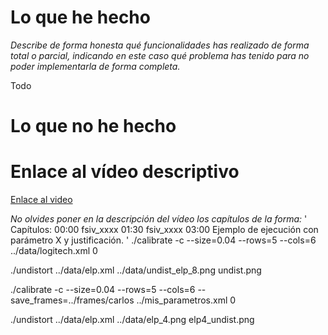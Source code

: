 # Lo que he hecho

_Describe de forma honesta qué funcionalidades has realizado de forma total o parcial, indicando en este caso qué problema has tenido para no poder implementarla de forma completa._

Todo
# Lo que no he hecho

# Enlace al vídeo descriptivo

[Enlace al video](https://www.youtube.com/watch?v=hkIJsioI5r0)

_No olvides poner en la descripción del vídeo los capítulos de la forma:_
'
Capítulos:
00:00 fsiv_xxxx
01:30 fsiv_xxxx
03:00 Ejemplo de ejecución con parámetro X y justificación.
'
./calibrate -c --size=0.04 --rows=5 --cols=6 ../data/logitech.xml 0

./undistort ../data/elp.xml ../data/undist_elp_8.png undist.png

./calibrate -c --size=0.04 --rows=5 --cols=6 --save_frames=../frames/carlos ../mis_parametros.xml 0

./undistort ../data/elp.xml ../data/elp_4.png elp4_undist.png
